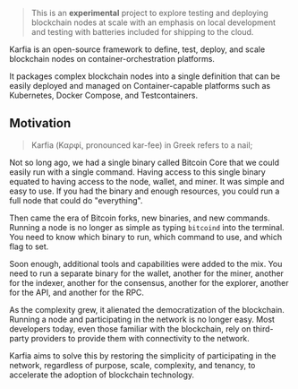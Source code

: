 > This is an **experimental** project to explore testing
> and deploying blockchain nodes at scale with an emphasis on local development and testing with batteries
> included for shipping to the cloud.

Karfia is an open-source framework to define, test, deploy,
and scale blockchain nodes on container-orchestration platforms.

It packages complex blockchain nodes into a single definition that can be easily deployed
and managed on Container-capable platforms such as Kubernetes,
Docker Compose, and Testcontainers.

## Motivation

> Karfia (Καρφί, pronounced kar-fee) in Greek refers to a nail;

Not so long ago, we had a single binary called Bitcoin Core that we could easily run with a single command.
Having access to this single binary equated to having access to the node, wallet, and miner.
It was simple and easy to use.
If you had the binary and enough resources, you could run a full node that could do "everything".

Then came the era of Bitcoin forks, new binaries, and new commands.
Running a node is no longer as simple as typing `bitcoind` into the terminal.
You need to know which binary to run, which command to use, and which flag to set.

Soon enough, additional tools and capabilities were added to the mix.
You need to run a separate binary for the wallet, another for the miner, another for the indexer,
another for the consensus, another for the explorer, another for the API, and another for the RPC.

As the complexity grew, it alienated the democratization of the blockchain.
Running a node and participating in the network is no longer easy.
Most developers today, even those familiar with the blockchain,
rely on third-party providers to provide them with connectivity to the network.

Karfia aims to solve this by restoring the simplicity of participating in the network,
regardless of purpose, scale, complexity, and tenancy,
to accelerate the adoption of blockchain technology.
